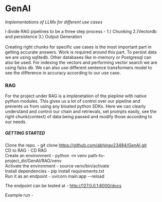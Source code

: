 # GenAI
*Implementations of LLMs for different use cases*

I divide RAG pipelines to be a three step process - 1.) Chunking 2.)Vectordb and persistence 3.) Output Generation  \
\
Creating right chunks for specific use cases is the most important part in getting accurate answers. Work is required around this part. To persist data we are using sqlitedb. Other databases like in-memory or Postgresql can also be used. For indexing the vectors and performing vector search we are using faiss db. We can also use different sentence transformers model to see the difference in accuracy according to our use case.

### RAG
For the project under RAG is a implenetation of the piepline with native python modules. This gives us a lot of control over our pipeline and prevents us from using any bloated python SDKs. Here we can clearly understand and control our chain and retrievals, set prompts easily, see the right chunk(context) of data being passed and modify those according to our needs.

##### GETTING STARTED
  Clone the repo. - git clone https://github.com/abhinav23484/GenAI.git \
  CD to RAG - CD RAG \
  Create an environment - python -m venv path-to-project_dir/GenAI/RAG/venv \
  Activate the environment - source venv/bin/activate \
  Install dependencies - pip install requirements.txt \
  Run it as an endpoint - uvicorn main:app --reload 

The endpoint can be tested at - http://127.0.0.1:8000/docs 

Example run - 
